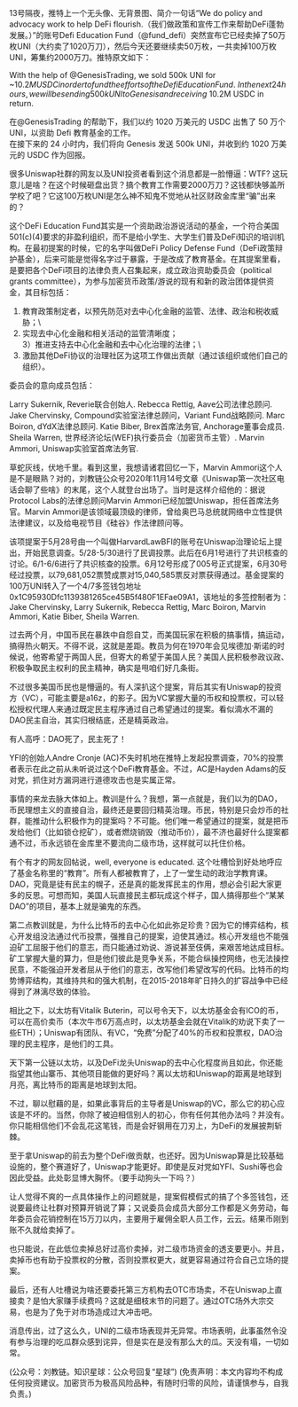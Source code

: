 
13号隔夜，推特上一个无头像、无背景图、简介一句话“We do policy and advocacy work to help DeFi flourish.（我们做政策和宣传工作来帮助DeFi蓬勃发展。）”的账号Defi Education Fund（@fund_defi）突然宣布它已经卖掉了50万枚UNI（大约卖了1020万刀），然后今天还要继续卖50万枚，一共卖掉100万枚UNI，筹集约2000万刀。推特原文如下：

With the help of @GenesisTrading, we sold 500k UNI for ~$10.2M USDC in order to fund the efforts of the Defi Education Fund.\
In the next 24 hours, we will be sending 500k UNI to Genesis and receiving ~$10.2M USDC in return.

在@GenesisTrading 的帮助下，我们以约 1020 万美元的 USDC 出售了 50 万个 UNI，以资助 Defi 教育基金的工作。\
在接下来的 24 小时内，我们将向 Genesis 发送 500k UNI，并收到约 1020 万美元的 USDC 作为回报。

很多Uniswap社群的网友以及UNI投资者看到这个消息都是一脸懵逼：WTF? 这玩意儿是啥？在这个时候砸盘出货？搞个教育工作需要2000万刀？这钱都快够盖所学校了吧？它这100万枚UNI是怎么神不知鬼不觉地从社区财政金库里“骗”出来的？

这个DeFi Education Fund其实是一个资助政治游说活动的基金，一个符合美国501(c)(4)要求的非盈利组织，而不是给小学生、大学生们普及DeFi知识的培训机构。在最初提案的时候，它的名字叫做DeFi Policy Defense Fund（DeFi政策辩护基金），后来可能是觉得名字过于暴露，于是改成了教育基金。在其提案里看，是要把各个DeFi项目的法律负责人召集起来，成立政治资助委员会（political grants committee），为参与加密货币政策/游说的现有和新的政治团体提供资金，其目标包括：

1) 教育政策制定者，以预先防范对去中心化金融的监管、法律、政治和税收威胁；\
2) 实现去中心化金融和相关活动的监管清晰度；\
3）推进支持去中心化金融和去中心化治理的法律；\
4) 激励其他DeFi协议的治理社区为这项工作做出贡献（通过该组织或他们自己的组织）。

委员会的意向成员包括：

Larry Sukernik, Reverie联合创始人.
Rebecca Rettig, Aave公司法律总顾问.
Jake Chervinsky, Compound实验室法律总顾问，Variant Fund战略顾问.
Marc Boiron, dYdX法律总顾问.
Katie Biber, Brex首席法务官, Anchorage董事会成员.
Sheila Warren, 世界经济论坛(WEF)执行委员会（加密货币主管）.
Marvin Ammori, Uniswap实验室首席法务官.

草蛇灰线，伏地千里。看到这里，我想请诸君回忆一下，Marvin Ammori这个人是不是眼熟？对的，刘教链公众号2020年11月14号文章《Uniswap第一次社区电话会聊了些啥》的末尾，这个人就登台出场了。当时是这样介绍他的：据说Protocol Labs的法律总顾问Marvin Ammori已经加盟Uniswap，担任首席法务官。Marvin Ammori是该领域最顶级的律师，曾给奥巴马总统就网络中立性提供法律建议，以及给电视节目《硅谷》作法律顾问等。

该项提案于5月28号由一个叫做HarvardLawBFI的账号在Uniswap治理论坛上提出，开始民意调查。5/28-5/30进行了民调投票。此后在6月1号进行了共识核查的讨论。6/1-6/6进行了共识核查的投票。6月12号形成了005号正式提案，6月30号经过投票，以79,681,052票赞成票对15,040,585票反对票获得通过。基金提案的100万UNI转入了一个4/7多签钱包地址 0x1C95930Dfc1139381265ce45B5f480F1EFae09A1，该地址的多签控制者为：Jake Chervinsky, Larry Sukernik, Rebecca Rettig, Marc Boiron, Marvin Ammori, Katie Biber, Sheila Warren.

过去两个月，中国币民在暴跌中自怨自艾，而美国玩家在积极的搞事情，搞运动，搞得热火朝天。不得不说，这就是差距。教员为何在1970年会见埃德加·斯诺的时候说，他寄希望于两国人民，但寄大的希望于美国人民？美国人民积极参政议政、积极争取民主权利的民主精神，确实是甩咱们好几条街。

不过很多美国币民也是懵逼的。有人深扒这个提案，背后其实有Uniswap的投资方（VC），可能主要是a16z，的影子。因为VC掌握大量的币权和投票权，可以轻松授权代理人来通过既定民主程序通过自己希望通过的提案。看似滴水不漏的DAO民主自治，其实归根结底，还是精英政治。

有人高呼：DAO死了，民主死了！

YFI的创始人Andre Cronje (AC)不失时机地在推特上发起投票调查，70%的投票者表示在此之前从未听说过这个DeFi教育基金。不过，AC是Hayden Adams的反对党，抓住对方漏洞进行道德攻击也是实属正常。

事情的来龙去脉大体如上。教训是什么？我想，第一点就是，我们以为的DAO，币民理想主义的直接自治，最终还是要回归精英治理。币民，特别是只会炒币的社群，能推动什么积极作为的提案吗？不可能。他们唯一希望通过的提案，就是把币发给他们（比如锁仓挖矿），或者燃烧销毁（推动币价），最不济也最好什么提案都通不过，币永远锁在金库里不要流向二级市场，这样就可以托住价格。

有个有才的网友回帖说，well, everyone is educated. 这个吐槽恰到好处地呼应了基金名称里的“教育”。所有人都被教育了，上了一堂生动的政治学教育课。DAO，究竟是徒有民主的幌子，还是真的能发挥民主的作用，想必会引起大家更多的反思。可想而知，美国人玩直接民主都玩成这个样子，国人搞得那些个“某某DAO”的项目，基本上就是骗鬼的东西。

第二点教训就是，为什么比特币的去中心化如此弥足珍贵？因为它的博弈结构，核心开发组没法通过代币投票，强推自己的提案，迫使其通过。核心开发组也不能强迫矿工屈服于他们的意志，而只能通过劝说、游说甚至伎俩，来艰苦地达成目标。矿工掌握大量的算力，但是他们彼此是竞争关系，不能合纵操控网络，也无法操控民意，不能强迫开发者屈从于他们的意志，改写他们希望改写的代码。比特币的均势博弈结构，其维持共和的强大机制，在2015-2018年旷日持久的扩容战争中已经得到了淋漓尽致的体验。

相比之下，以太坊有Vitalik Buterin，可以号令天下，以太坊基金会有ICO的币，可以在高价卖币（本次牛市6万高点时，以太坊基金会就在Vitalik的劝说下卖了一些ETH）；Uniswap有团队、有VC，“免费”分配了40%的币权和投票权，DAO治理的民主程序，是他们的工具。

天下第一公链以太坊，以及DeFi龙头Uniswap的去中心化程度尚且如此，你还能指望其他山寨币、其他项目能做的更好吗？离以太坊和Uniswap的距离是地球到月亮，离比特币的距离是地球到太阳。

不过，聊以慰藉的是，如果此事背后的主导者是Uniswap的VC，那么它的初心应该是不坏的。当然，你除了被迫相信别人的初心，你有任何其他办法吗？并没有。你只能相信他们不会乱花这笔钱，而是会好钢用在刀刃上，为DeFi的发展披荆斩棘。

至于拿Uniswap的前去为整个DeFi做贡献，也还好。因为Uniswap算是比较基础设施的，整个赛道好了，Uniswap才能更好。即使是反对党如YFI、Sushi等也会因此受益。此处彰显博大胸怀。（要手动狗头一下吗？）

让人觉得不爽的一点具体操作上的问题就是，提案假模假式的搞了个多签钱包，还说要最终让社群对预算开销说了算；又说委员会成员大部分工作都是义务劳动，每年委员会花销控制在15万刀以内，主要用于雇佣全职人员工作，云云。结果币刚到账不久就给卖掉了。

也只能说，在此低位卖掉总好过高价卖掉，对二级市场资金的透支要更小。并且，卖掉币也有助于投票权的分散，否则投票权更大，就更容易通过符合自己立场的提案。

最后，还有人吐槽说为啥还要委托第三方机构去OTC市场卖，不在Uniswap上直接卖？是怕大家赚手续费吗？这就是细枝末节的问题了。通过OTC场外大宗交易，也是为了免于对市场造成过大冲击吧。

消息传出，过了这么久，UNI的二级市场表现并无异常。市场表明，此事虽然令没有参与治理的吃瓜群众感到诧异，但是实在是没有那么大的瓜。天没有塌，一切如常。

(公众号：刘教链。知识星球：公众号回复“星球”)
(免责声明：本文内容均不构成任何投资建议。加密货币为极高风险品种，有随时归零的风险，请谨慎参与，自我负责。)
